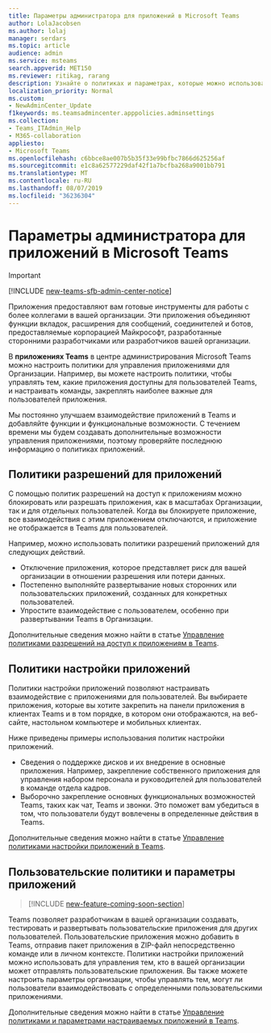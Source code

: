 ```yaml
---
title: Параметры администратора для приложений в Microsoft Teams
author: LolaJacobsen
ms.author: lolaj
manager: serdars
ms.topic: article
audience: admin
ms.service: msteams
search.appverid: MET150
ms.reviewer: ritikag, rarang
description: Узнайте о политиках и параметрах, которые можно использовать для управления приложениями для Организации в Microsoft Teams.
localization_priority: Normal
ms.custom:
- NewAdminCenter_Update
f1keywords: ms.teamsadmincenter.apppolicies.adminsettings
ms.collection:
- Teams_ITAdmin_Help
- M365-collaboration
appliesto:
- Microsoft Teams
ms.openlocfilehash: c6bbce8ae007b5b35f33e99bfbc7866d625256af
ms.sourcegitcommit: e1c8a62577229daf42f1a7bcfba268a9001bb791
ms.translationtype: MT
ms.contentlocale: ru-RU
ms.lasthandoff: 08/07/2019
ms.locfileid: "36236304"
---
```

<a name="admin-settings-for-apps-in-microsoft-teams"></a>Параметры администратора для приложений в Microsoft Teams
==========================================
> [!IMPORTANT]
> [!INCLUDE [new-teams-sfb-admin-center-notice](includes/new-teams-sfb-admin-center-notice.md)]

Приложения предоставляют вам готовые инструменты для работы с более коллегами в вашей организации. Эти приложения объединяют функции вкладок, расширения для сообщений, соединителей и ботов, предоставляемые корпорацией Майкрософт, разработанные сторонними разработчиками или разработчиков вашей организации.

В **приложениях Teams** в центре администрирования Microsoft Teams можно настроить политики для управления приложениями для Организации. Например, вы можете настроить политики, чтобы управлять тем, какие приложения доступны для пользователей Teams, и настраивать команды, закреплять наиболее важные для пользователей приложения.

Мы постоянно улучшаем взаимодействие приложений в Teams и добавляйте функции и функциональные возможности. С течением времени мы будем создавать дополнительные возможности управления приложениями, поэтому проверяйте последнюю информацию о политиках приложений.

## <a name="app-permission-policies"></a>Политики разрешений для приложений

С помощью политик разрешений на доступ к приложениям можно блокировать или разрешать приложения, как в масштабах Организации, так и для отдельных пользователей.  Когда вы блокируете приложение, все взаимодействия с этим приложением отключаются, и приложение не отображается в Teams для пользователей.

Например, можно использовать политики разрешений приложений для следующих действий.

- Отключение приложения, которое представляет риск для вашей организации в отношении разрешения или потери данных.
- Постепенно выполняйте развертывание новых сторонних или пользовательских приложений, созданных для конкретных пользователей.
- Упростите взаимодействие с пользователем, особенно при развертывании Teams в Организации.

Дополнительные сведения можно найти в статье [Управление политиками разрешений на доступ к приложениям в Teams](teams-app-permission-policies.md).

## <a name="app-setup-policies"></a>Политики настройки приложений

Политики настройки приложений позволяют настраивать взаимодействие с приложениями для пользователей. Вы выбираете приложения, которые вы хотите закрепить на панели приложения в клиентах Teams и в том порядке, в котором они отображаются, на веб-сайте, настольном компьютере и мобильных клиентах.

Ниже приведены примеры использования политик настройки приложений.
- Сведения о поддержке дисков и их внедрение в основные приложения. Например, закрепление собственного приложения для управления набором персонала и руководителей для пользователей в команде отдела кадров.
- Выборочно закрепление основных функциональных возможностей Teams, таких как чат, Teams и звонки. Это поможет вам убедиться в том, что пользователи будут вовлечены в определенные действия в Teams.

Дополнительные сведения можно найти в статье [Управление политиками настройки приложений в Teams](teams-app-setup-policies.md).

## <a name="custom-app-policies-and-settings"></a>Пользовательские политики и параметры приложений

>[!INCLUDE [new-feature-coming-soon-section](includes/new-feature-coming-soon-section.md)]

Teams позволяет разработчикам в вашей организации создавать, тестировать и развертывать пользовательские приложения для других пользователей. Пользовательские приложения можно добавить в Teams, отправив пакет приложения в ZIP-файл непосредственно команде или в личном контексте. Политики настройки приложений можно использовать для управления тем, кто в вашей организации может отправлять пользовательские приложения. Вы также можете настроить параметры организации, чтобы управлять тем, могут ли пользователи взаимодействовать с определенными пользовательскими приложениями.

Дополнительные сведения можно найти в статье [Управление политиками и параметрами настраиваемых приложений в Teams](teams-custom-app-policies-and-settings.md).
